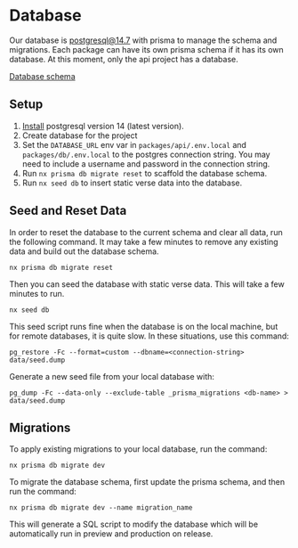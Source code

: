 # Database

Our database is postgresql@14.7 with prisma to manage the schema and migrations. Each package can have its own prisma schema if it has its own database. At this moment, only the api project has a database.

[Database schema](./../packages/db/prisma/schema.prisma)

## Setup

1. [Install](https://www.postgresql.org/download/) postgresql version 14 (latest version).
1. Create database for the project
1. Set the `DATABASE_URL` env var in `packages/api/.env.local` and `packages/db/.env.local` to the postgres connection string. You may need to include a username and password in the connection string.
1. Run `nx prisma db migrate reset` to scaffold the database schema.
1. Run `nx seed db` to insert static verse data into the database.

## Seed and Reset Data

In order to reset the database to the current schema and clear all data, run the following command. It may take a few minutes to remove any existing data and build out the database schema.

```
nx prisma db migrate reset
```

Then you can seed the database with static verse data. This will take a few minutes to run.

```
nx seed db
```

This seed script runs fine when the database is on the local machine, but for remote databases, it is quite slow. In these situations, use this command:

```
pg_restore -Fc --format=custom --dbname=<connection-string> data/seed.dump
```

Generate a new seed file from your local database with:

```
pg_dump -Fc --data-only --exclude-table _prisma_migrations <db-name> > data/seed.dump
```

## Migrations

To apply existing migrations to your local database, run the command:

```
nx prisma db migrate dev
```

To migrate the database schema, first update the prisma schema, and then run the command:

```
nx prisma db migrate dev --name migration_name
```

This will generate a SQL script to modify the database which will be automatically run in preview and production on release.
